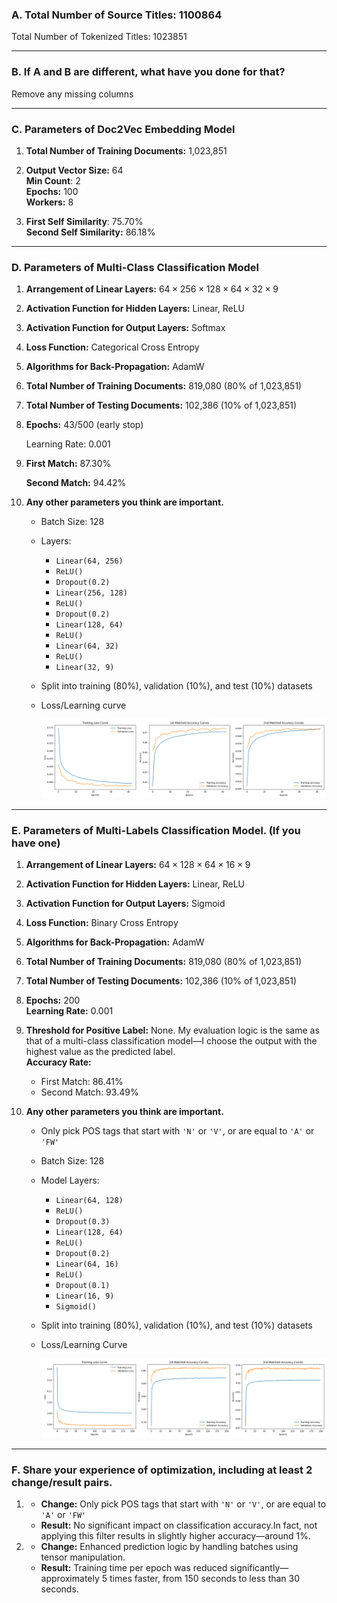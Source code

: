 ### A. Total Number of Source Titles: 1100864
    
  Total Number of Tokenized Titles: 1023851
    

---

### B. If A and B are different, what have you done for that?
  Remove any missing columns

---

### C. Parameters of Doc2Vec Embedding Model
  1. **Total Number of Training Documents:** 1,023,851
  2. **Output Vector Size:** 64      
     **Min Count**: 2      
     **Epochs:** 100      
     **Workers:** 8      
        
  3. **First Self Similarity**: 75.70%      
     **Second Self Similarity:** 86.18%
        

---

### D. Parameters of Multi-Class Classification Model
 1. **Arrangement of Linear Layers:**  $64 \times 256 \times 128 \times 64 \times 32 \times 9$
 2.  **Activation Function for Hidden Layers:** Linear, ReLU
 3.  **Activation Function for Output Layers:** Softmax
 4. **Loss Function:** Categorical Cross Entropy
 5. **Algorithms for Back-Propagation:** AdamW
 6. **Total Number of Training Documents:** 819,080 (80% of  1,023,851)
 7. **Total Number of Testing Documents:** 102,386 (10% of 1,023,851)
 8. **Epochs:** 43/500 (early stop)
     
     Learning Rate: 0.001 
     
 9. **First Match:** 87.30%
     
     **Second Match:** 94.42%
     
 10. **Any other parameters you think are important.**
     - Batch Size: 128
     - Layers:
         - `Linear(64, 256)`
         - `ReLU()`
         - `Dropout(0.2)`
         - `Linear(256, 128)`
         - `ReLU()`
         - `Dropout(0.2)`
         - `Linear(128, 64)`
         - `ReLU()`
         - `Linear(64, 32)`
         - `ReLU()`
         - `Linear(32, 9)`
     - Split into training (80%), validation (10%), and test (10%) datasets
     - Loss/Learning curve
         
         ![0413-1213-learning-curve.png](https://github.com/louis-chiu/wehelp-deep-learning-bootcamp/blob/master/phase-2/images/0413-1213-learning-curve.png?raw=true)
            

---

### E. Parameters of Multi-Labels Classification Model. (If you have one)
1. **Arrangement of Linear Layers:** $64 \times 128 \times 64 \times 16\times 9$
2. **Activation Function for Hidden Layers:** Linear, ReLU
3. **Activation Function for Output Layers:** Sigmoid
4. **Loss Function:** Binary Cross Entropy
5. **Algorithms for Back-Propagation:** AdamW
6. **Total Number of Training Documents:** 819,080 (80% of  1,023,851)
7. **Total Number of Testing Documents:** 102,386 (10% of 1,023,851)
8. **Epochs:** 200  
   **Learning Rate:** 0.001
    
1. **Threshold for Positive Label:** None. My evaluation logic is the same as that of a multi-class classification model—I choose the output with the highest value as the predicted label.  
    **Accuracy Rate:**  
      - First Match: 86.41%
      - Second Match: 93.49%
2.  **Any other parameters you think are important.**
    - Only pick POS tags that start with `'N'` or `'V'`, or are equal to `'A'` or `'FW'`
    - Batch Size: 128
    - Model Layers:
        - `Linear(64, 128)`
        - `ReLU()`
        - `Dropout(0.3)`
        - `Linear(128, 64)`
        - `ReLU()`
        - `Dropout(0.2)`
        - `Linear(64, 16)`
        - `ReLU()`
        - `Dropout(0.1)`
        - `Linear(16, 9)`
        - `Sigmoid()`
    - Split into training (80%), validation (10%), and test (10%) datasets
    - Loss/Learning Curve
        
        ![0413-0303-learning-curve.png](https://github.com/louis-chiu/wehelp-deep-learning-bootcamp/blob/master/phase-2/images/0413-0303-learning-curve.png?raw=true)
        

---

### F.  Share your experience of optimization, including at least 2 change/result pairs.
  1.   
     - **Change:** Only pick POS tags that start with `'N'` or `'V'`, or are equal to `'A'` or `'FW'`
     - **Result:** No significant impact on classification accuracy.In fact, not applying this filter results in slightly higher accuracy—around 1%.
  2.      
     - **Change:** Enhanced prediction logic by handling batches using tensor manipulation.
      - **Result:** Training time per epoch was reduced significantly—approximately 5 times faster, from 150 seconds to less than 30 seconds.